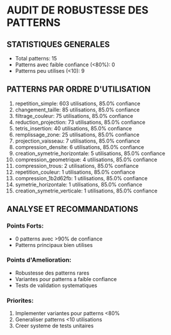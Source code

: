 # AUDIT DE ROBUSTESSE DES PATTERNS

## STATISTIQUES GENERALES
- Total patterns: 15
- Patterns avec faible confiance (<80%): 0
- Patterns peu utilises (<10): 9

## PATTERNS PAR ORDRE D'UTILISATION

 1. repetition_simple: 603 utilisations, 85.0% confiance
 2. changement_taille: 85 utilisations, 85.0% confiance
 3. filtrage_couleur: 75 utilisations, 85.0% confiance
 4. reduction_projection: 73 utilisations, 85.0% confiance
 5. tetris_insertion: 40 utilisations, 85.0% confiance
 6. remplissage_zone: 25 utilisations, 85.0% confiance
 7. projection_vaisseau: 7 utilisations, 85.0% confiance
 8. compression_densite: 6 utilisations, 85.0% confiance
 9. creation_symetrie_horizontale: 5 utilisations, 85.0% confiance
10. compression_geometrique: 4 utilisations, 85.0% confiance
11. compression_trous: 2 utilisations, 85.0% confiance
12. repetition_couleur: 1 utilisations, 85.0% confiance
13. compression_1b2d62fb: 1 utilisations, 85.0% confiance
14. symetrie_horizontale: 1 utilisations, 85.0% confiance
15. creation_symetrie_verticale: 1 utilisations, 85.0% confiance


## ANALYSE ET RECOMMANDATIONS

### Points Forts:
- 0 patterns avec >90% de confiance
- Patterns principaux bien utilises

### Points d'Amelioration:
- Robustesse des patterns rares
- Variantes pour patterns a faible confiance
- Tests de validation systematiques

### Priorites:
1. Implementer variantes pour patterns <80%
2. Generaliser patterns <10 utilisations
3. Creer systeme de tests unitaires

